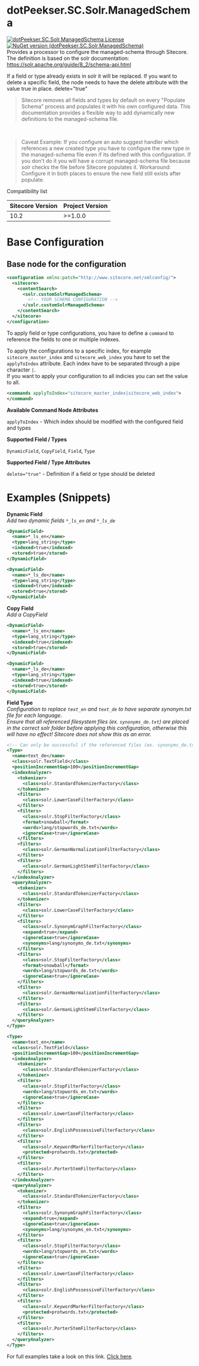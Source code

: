 # dotPeekser.SC.Solr.ManagedSchema

[![dotPeekser.SC.Solr.ManagedSchema License](https://img.shields.io/github/license/DotPeekser/dotPeekser.SC.Solr.ManagedSchema?color=blue&style=flat-square  )](/LICENSE)
[![NuGet version (dotPeekser.SC.Solr.ManagedSchema)](https://img.shields.io/nuget/v/dotPeekser.SC.Solr.ManagedSchema.svg?style=flat-square)](https://www.nuget.org/packages/dotPeekser.SC.Solr.ManagedSchema/)
<br />
Provides a processor to configure the managed-schema through Sitecore.  
The definition is based on the solr documentation: https://solr.apache.org/guide/8_2/schema-api.html  

If a field or type already exists in solr it will be replaced. If you want to delete a specific field, the node needs to have the delete attribute with the value true in place. delete="true"

> Sitecore removes all fields and types by default on every "Populate Schema" process and populates it with his own configured data.
> This documentation provides a flexible way to add dynamically new definitions to the managed-schema file.
<br />

> Caveat
> Example: If you configure an auto suggest handler which references a new created type you have to configure the new type in the managed-schema file even if its defined with this configuration.
> If you don't do it you will have a corrupt managed-schema file because solr checks the file before Sitecore populates it. Workaround: Configure it in both places to ensure the new field still exists after populate.

Compatibility list  

| Sitecore Version | Project Version |
|------------------|-----------------|
| 10.2             | >=1.0.0         |


# Base Configuration

## Base node for the configuration

```xml
<configuration xmlns:patch="http://www.sitecore.net/xmlconfig/">
  <sitecore>
    <contentSearch>
      <solr.customSolrManagedSchema>
        <!-- YOUR SCHEMA CONFIGURATION -->
      </solr.customSolrManagedSchema>
    </contentSearch>
  </sitecore>
</configuration>
```

To apply field or type configurations, you have to define a `command` to reference the fields to one or multiple indexes.

To apply the configurations to a specific index, for example `sitecore_master_index` and `sitecore_web_index` you have to set the `applyToIndex` attribute.
Each index have to be separated through a pipe character `|`.  
If you want to apply your configuration to all indicies you can set the value to all.

```xml
<commands applyToIndex="sitecore_master_index|sitecore_web_index">
</command>
```

**Available Command Node Attributes**

`applyToIndex` - Which index should be modified with the configured field and types

**Supported Field / Types**

`DynamicField`, `CopyField`, `Field`, `Type`

**Supported Field / Type Attributes**

`delete="true"` - Definition if a field or type should be deleted

# Examples (Snippets)

**Dynamic Field**  
*Add two dynamic fields `*_ls_en` and `*_ls_de`*

```xml
<DynamicField>
  <name>*_ls_en</name>
  <type>lang_string</type>
  <indexed>true</indexed>
  <stored>true</stored>
</DynamicField>

<DynamicField>
  <name>*_ls_de</name>
  <type>lang_string</type>
  <indexed>true</indexed>
  <stored>true</stored>
</DynamicField>
```

**Copy Field**  
*Add a CopyField*

```xml
<DynamicField>
  <name>*_ls_en</name>
  <type>lang_string</type>
  <indexed>true</indexed>
  <stored>true</stored>
</DynamicField>

<DynamicField>
  <name>*_ls_de</name>
  <type>lang_string</type>
  <indexed>true</indexed>
  <stored>true</stored>
</DynamicField>
```

**Field Type**  
*Configuration to replace `text_en` and `text_de` to have separate synonym.txt file for each language.  
Ensure that all referenced filesystem files (ex. `synonyms_de.txt`) are placed in the correct solr folder before applying this configuration, otherwise this will have no effect! Sitecore does not show this as an error.*

```xml
<!-- Can only be successful if the referenced files (ex. synonyms_de.txt) already exists in the solr folder -->
<Type>
  <name>text_de</name>
  <class>solr.TextField</class>
  <positionIncrementGap>100</positionIncrementGap>
  <indexAnalyzer>
    <tokenizer>
      <class>solr.StandardTokenizerFactory</class>
    </tokenizer>
    <filters>
      <class>solr.LowerCaseFilterFactory</class>
    </filters>
    <filters>
      <class>solr.StopFilterFactory</class>
      <format>snowball</format>
      <words>lang/stopwords_de.txt</words>
      <ignoreCase>true</ignoreCase>
    </filters>
    <filters>
      <class>solr.GermanNormalizationFilterFactory</class>
    </filters>
    <filters>
      <class>solr.GermanLightStemFilterFactory</class>
    </filters>
  </indexAnalyzer>
  <queryAnalyzer>
    <tokenizer>
      <class>solr.StandardTokenizerFactory</class>
    </tokenizer>
    <filters>
      <class>solr.LowerCaseFilterFactory</class>
    </filters>
    <filters>
      <class>solr.SynonymGraphFilterFactory</class>
      <expand>true</expand>
      <ignoreCase>true</ignoreCase>
      <synonyms>lang/synonyms_de.txt</synonyms>
    </filters>
    <filters>
      <class>solr.StopFilterFactory</class>
      <format>snowball</format>
      <words>lang/stopwords_de.txt</words>
      <ignoreCase>true</ignoreCase>
    </filters>
    <filters>
      <class>solr.GermanNormalizationFilterFactory</class>
    </filters>
    <filters>
      <class>solr.GermanLightStemFilterFactory</class>
    </filters>
  </queryAnalyzer>
</Type>

<Type>
  <name>text_en</name>
  <class>solr.TextField</class>
  <positionIncrementGap>100</positionIncrementGap>
  <indexAnalyzer>
    <tokenizer>
      <class>solr.StandardTokenizerFactory</class>
    </tokenizer>
    <filters>
      <class>solr.StopFilterFactory</class>
      <words>lang/stopwords_en.txt</words>
      <ignoreCase>true</ignoreCase>
    </filters>
    <filters>
      <class>solr.LowerCaseFilterFactory</class>
    </filters>
    <filters>
      <class>solr.EnglishPossessiveFilterFactory</class>
    </filters>
    <filters>
      <class>solr.KeywordMarkerFilterFactory</class>
      <protected>protwords.txt</protected>
    </filters>
    <filters>
      <class>solr.PorterStemFilterFactory</class>
    </filters>
  </indexAnalyzer>
  <queryAnalyzer>
    <tokenizer>
      <class>solr.StandardTokenizerFactory</class>
    </tokenizer>
    <filters>
      <class>solr.SynonymGraphFilterFactory</class>
      <expand>true</expand>
      <ignoreCase>true</ignoreCase>
      <synonyms>lang/synonyms_en.txt</synonyms>
    </filters>
    <filters>
      <class>solr.StopFilterFactory</class>
      <words>lang/stopwords_en.txt</words>
      <ignoreCase>true</ignoreCase>
    </filters>
    <filters>
      <class>solr.LowerCaseFilterFactory</class>
    </filters>
    <filters>
      <class>solr.EnglishPossessiveFilterFactory</class>
    </filters>
    <filters>
      <class>solr.KeywordMarkerFilterFactory</class>
      <protected>protwords.txt</protected>
    </filters>
    <filters>
      <class>solr.PorterStemFilterFactory</class>
    </filters>
  </queryAnalyzer>
</Type>
```

For full examples take a look on this link. [Click here](docs/full-examples.md).
